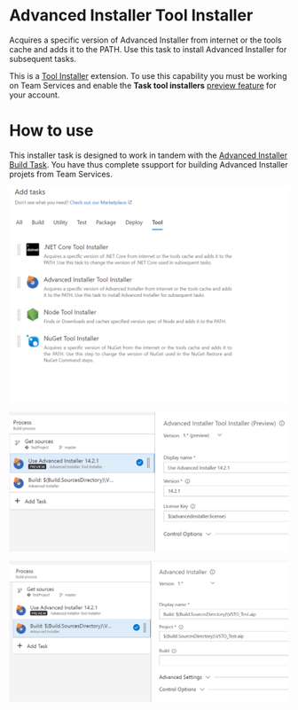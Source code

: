 # Advanced Installer Tool Installer

Acquires a specific version of Advanced Installer from internet or the tools cache and adds it to the PATH. Use this task to install Advanced Installer for subsequent tasks.

This is a [Tool Installer](https://www.visualstudio.com/en-us/docs/build/concepts/process/tasks#tool-installers) extension. To use this capability you must be working on Team Services and enable the **Task tool installers** [preview feature](https://www.visualstudio.com/en-us/docs/collaborate/preview-features) for your account.

# How to use 

This installer task is designed to work in tandem with the [Advanced Installer Build Task](https://marketplace.visualstudio.com/items?itemName=caphyon.AdvancedInstaller-BuildTask). You have thus complete ssupport for building Advanced Installer projets from Team Services.

![Tool Installers](images/tool-installers.png)

![Configure Tool Installer](images/tool-configure.png)

![Configure Build Task](images/task-configure.png)